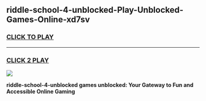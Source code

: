 
## riddle-school-4-unblocked-Play-Unblocked-Games-Online-xd7sv
<h3>
<a href="https://premium76.site?title=riddle-school-4-unblocked&ref=25A">CLICK TO PLAY</a></h3>
<hr>

<h3>
<a href="https://premium76.site?title=riddle-school-4-unblocked&ref=25A">CLICK 2 PLAY</a>
  
</h3>

<a href="https://premium76.site?title=riddle-school-4-unblocked&ref=25A"><img src="https://clearcache.store/games.png"></a>


**riddle-school-4-unblocked games unblocked: Your Gateway to Fun and Accessible Online Gaming**
